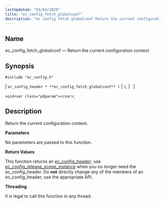 ```yaml
---
lastUpdated: "03/04/2020"
title: "ec_config_fetch_globalconf"
description: "ec config fetch globalconf Return the current configuration context ec config header ec config fetch globalconf void Return the current configuration context No parameters are passed to this function This function returns an ec config header use ec config release scope instance when you no longer need the ec config..."
---
```


<a name="apis.ec_config_fetch_globalconf"></a> 
## Name

ec_config_fetch_globalconf — Return the current configuration context

## Synopsis

`#include "ec_config.h"`

| `ec_config_header * **ec_config_fetch_globalconf** (` | <var class="pdparam"></var>`)`; |   |

`void<var class="pdparam"></var>`;<a name="idp57672288"></a> 
## Description

Return the current configuration context.

**<a name="idp57673504"></a> Parameters**

No parameters are passed to this function.

**<a name="idp57674432"></a> Return Values**

This function returns an [ec_config_header](/momentum/3/3-api/structs-ec-config-header); use [ec_config_release_scope_instance](/momentum/3/3-api/apis-ec-config-release-scope-instance) when you no longer need the ec_config_header. Do **not** directly change any of the members of an ec_config_header; use the appropriate API.

**<a name="idp57677680"></a> Threading**

It is legal to call this function in any thread.